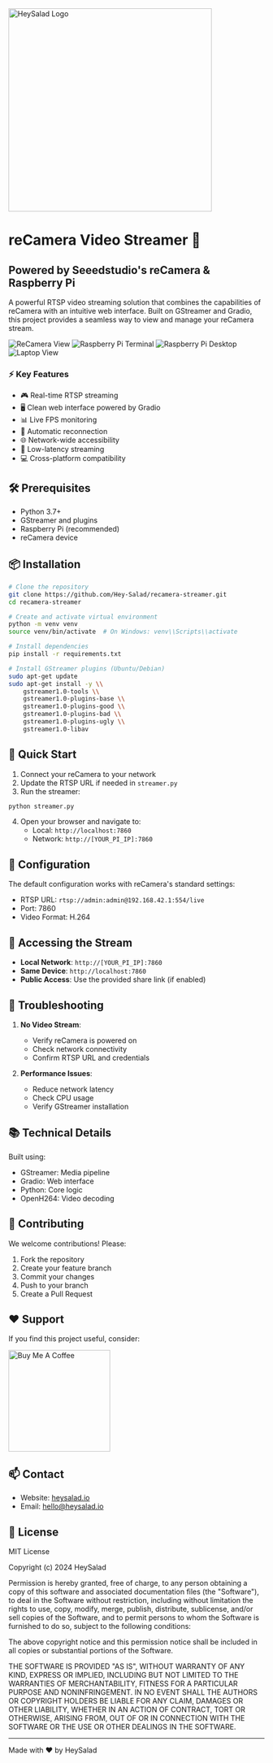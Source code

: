 <img src="https://raw.githubusercontent.com/Hey-Salad/.github/refs/heads/main/HeySalad%20Logo%20%2B%20Tagline%20Black.svg" alt="HeySalad Logo" width="400"/>

# reCamera Video Streamer 🎥

## Powered by Seeedstudio's reCamera & Raspberry Pi

A powerful RTSP video streaming solution that combines the capabilities of reCamera with an intuitive web interface. Built on GStreamer and Gradio, this project provides a seamless way to view and manage your reCamera stream.

![ReCamera View](screenshots/Bildschirmfoto%202025-02-05%20um%2005.07.47.png)
![Raspberry Pi Terminal](screenshots/Bildschirmfoto%202025-02-05%20um%2005.00.50.png)
![Raspberry Pi Desktop](screenshots/Bildschirmfoto%202025-02-05%20um%2005.00.17.png)
![Laptop View](screenshots/Bildschirmfoto%202025-02-05%20um%2004.53.26.png)

### ⚡ Key Features

- 🎮 Real-time RTSP streaming
- 🖥️ Clean web interface powered by Gradio
- 📊 Live FPS monitoring
- 🔄 Automatic reconnection
- 🌐 Network-wide accessibility
- 🚀 Low-latency streaming
- 💻 Cross-platform compatibility

## 🛠️ Prerequisites

- Python 3.7+
- GStreamer and plugins
- Raspberry Pi (recommended)
- reCamera device

## 📦 Installation

```bash
# Clone the repository
git clone https://github.com/Hey-Salad/recamera-streamer.git
cd recamera-streamer

# Create and activate virtual environment
python -m venv venv
source venv/bin/activate  # On Windows: venv\\Scripts\\activate

# Install dependencies
pip install -r requirements.txt

# Install GStreamer plugins (Ubuntu/Debian)
sudo apt-get update
sudo apt-get install -y \\
    gstreamer1.0-tools \\
    gstreamer1.0-plugins-base \\
    gstreamer1.0-plugins-good \\
    gstreamer1.0-plugins-bad \\
    gstreamer1.0-plugins-ugly \\
    gstreamer1.0-libav
```

## 🚀 Quick Start

1. Connect your reCamera to your network
2. Update the RTSP URL if needed in `streamer.py`
3. Run the streamer:
```bash
python streamer.py
```
4. Open your browser and navigate to:
   - Local: `http://localhost:7860`
   - Network: `http://[YOUR_PI_IP]:7860`

## 🔧 Configuration

The default configuration works with reCamera's standard settings:
- RTSP URL: `rtsp://admin:admin@192.168.42.1:554/live`
- Port: 7860
- Video Format: H.264

## 📱 Accessing the Stream

- **Local Network**: `http://[YOUR_PI_IP]:7860`
- **Same Device**: `http://localhost:7860`
- **Public Access**: Use the provided share link (if enabled)

## 🛟 Troubleshooting

1. **No Video Stream**:
   - Verify reCamera is powered on
   - Check network connectivity
   - Confirm RTSP URL and credentials

2. **Performance Issues**:
   - Reduce network latency
   - Check CPU usage
   - Verify GStreamer installation

## 📚 Technical Details

Built using:
- GStreamer: Media pipeline
- Gradio: Web interface
- Python: Core logic
- OpenH264: Video decoding

## 🤝 Contributing

We welcome contributions! Please:
1. Fork the repository
2. Create your feature branch
3. Commit your changes
4. Push to your branch
5. Create a Pull Request

## ❤️ Support

If you find this project useful, consider:

<a href="https://www.buymeacoffee.com/heysalad"><img src="https://github.com/Hey-Salad/.github/blob/a4cbf4a12cca3477fdbfe55520b3fdfe0e0f35a4/bmc-button.png" alt="Buy Me A Coffee" width="200"/></a>

## 📫 Contact

- Website: [heysalad.io](https://heysalad.io)
- Email: hello@heysalad.io

## 📄 License

MIT License

Copyright (c) 2024 HeySalad

Permission is hereby granted, free of charge, to any person obtaining a copy
of this software and associated documentation files (the "Software"), to deal
in the Software without restriction, including without limitation the rights
to use, copy, modify, merge, publish, distribute, sublicense, and/or sell
copies of the Software, and to permit persons to whom the Software is
furnished to do so, subject to the following conditions:

The above copyright notice and this permission notice shall be included in all
copies or substantial portions of the Software.

THE SOFTWARE IS PROVIDED "AS IS", WITHOUT WARRANTY OF ANY KIND, EXPRESS OR
IMPLIED, INCLUDING BUT NOT LIMITED TO THE WARRANTIES OF MERCHANTABILITY,
FITNESS FOR A PARTICULAR PURPOSE AND NONINFRINGEMENT. IN NO EVENT SHALL THE
AUTHORS OR COPYRIGHT HOLDERS BE LIABLE FOR ANY CLAIM, DAMAGES OR OTHER
LIABILITY, WHETHER IN AN ACTION OF CONTRACT, TORT OR OTHERWISE, ARISING FROM,
OUT OF OR IN CONNECTION WITH THE SOFTWARE OR THE USE OR OTHER DEALINGS IN THE
SOFTWARE.

---
Made with ❤️ by HeySalad